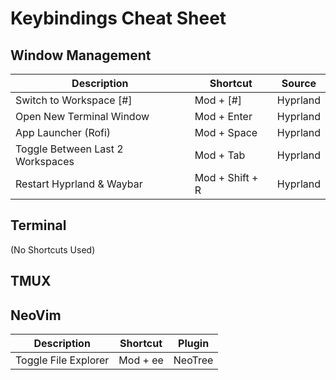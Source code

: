 # Keybindings Cheat Sheet

## Window Management

| Description                      | Shortcut        | Source   |
| -------------------------------- | --------------- | -------- |
| Switch to Workspace [#]          | Mod + [#]       | Hyprland |
| Open New Terminal Window         | Mod + Enter     | Hyprland |
| App Launcher (Rofi)              | Mod + Space     | Hyprland |
| Toggle Between Last 2 Workspaces | Mod + Tab       | Hyprland |
| Restart Hyprland & Waybar        | Mod + Shift + R | Hyprland |

## Terminal

(No Shortcuts Used)

## TMUX

## NeoVim

| Description          | Shortcut | Plugin  |
| -------------------- | -------- | ------- |
| Toggle File Explorer | Mod + ee | NeoTree |
